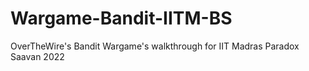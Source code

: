 # Wargame-Bandit-IITM-BS
OverTheWire's Bandit Wargame's walkthrough for IIT Madras Paradox Saavan 2022
